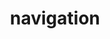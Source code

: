 ---
layout: default
permalink: /navig/
title: navigation
description: here is all my posts splitted by categories
nav: true
nav_order: 3

---